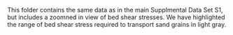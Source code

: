 This folder contains the same data as in the main Supplmental Data Set S1, but includes a zoomned in view of bed shear stresses. We have highlighted the range of bed shear stress required to transport sand grains in light gray.
